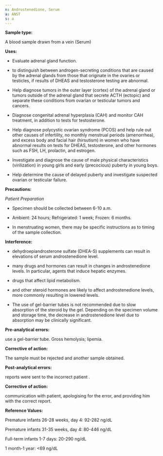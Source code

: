 ```yaml
---
n: Androstenedione, Serum
a: ANST
s: a
---
```




__Sample type:__

A blood sample drawn from a vein (Serum)

__Uses:__

-	Evaluate adrenal gland function.

-	to distinguish between androgen-secreting conditions that are caused by the adrenal glands from those that originate in the ovaries or testicles, if results of DHEAS and testosterone testing are abnormal.

-	Help diagnose tumors in the outer layer (cortex) of the adrenal gland or tumors outside of the adrenal gland that secrete ACTH (ectopic) and separate these conditions from ovarian or testicular tumors and cancers.

-	Diagnose congenital adrenal hyperplasia (CAH) and monitor CAH treatment, in addition to tests for testosterone.

-	Help diagnose polycystic ovarian syndrome (PCOS) and help rule out other causes of infertility, no monthly menstrual periods (amenorrhea), and excess body and facial hair (hirsutism) in women who have abnormal results on tests for DHEAS, testosterone, and other hormones such as FSH, LH, prolactin, and estrogen.

-	Investigate and diagnose the cause of male physical characteristics (virilization) in young girls and early (precocious) puberty in young boys.

-	Help determine the cause of delayed puberty and investigate suspected ovarian or testicular failure.

__Precautions:__

_Patient Preparation_

-	Specimen should be collected between 6-10 a.m.

-	Ambient: 24 hours; Refrigerated: 1 week; Frozen: 6 months.

-	In menstruating women, there may be specific instructions as to timing of the sample collection.

__Interference:__

-	dehydroepiandrosterone sulfate (DHEA-S) supplements can result in elevations of serum androstenedione level. 

-	many drugs and hormones can result in changes in androstenedione levels. In particular, agents that induce hepatic enzymes.

-	drugs that affect lipid metabolism.

-	and other steroid hormones are likely to affect androstenedione levels, more commonly resulting in lowered levels.

-	The use of gel-barrier tubes is not recommended due to slow absorption of the steroid by the gel. Depending on the specimen volume and storage time, the decrease in androstenedione level due to absorption may be clinically significant.

__Pre-analytical errors:__ 

use a gel-barrier tube. Gross hemolysis; lipemia.

__Corrective of action:__

The sample must be rejected and another sample obtained.

__Post-analytical errors:__

reports were sent to the incorrect patient .

__Corrective of action:__

communication with patient, apologising for the error, and providing him with the correct report.

__Reference Values:__

Premature infants 26-28 weeks, day 4:  92-282 ng/dL

Premature infants 31-35 weeks, day 4:  80-446 ng/dL

Full-term infants 1-7 days: 20-290 ng/dL

1 month-1 year: <69 ng/dL 